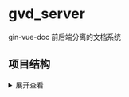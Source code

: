 # gvd_server
gin-vue-doc 前后端分离的文档系统



## 项目结构
<details>
<summary>展开查看</summary>
<pre><code>
├── api
│   ├── data_api
│   │   ├── data_login_date.go
│   │   ├── data_look_date.go
│   │   ├── data_sum.go
│   │   └── entry.go
│   ├── doc_api
│   │   ├── doc_content.go
│   │   ├── doc_create.go
│   │   ├── doc_digg.go
│   │   ├── doc_edit_content.go
│   │   ├── doc_info.go
│   │   ├── doc_pwd.go
│   │   ├── doc_remove.go
│   │   ├── doc_search.go
│   │   ├── doc_update.go
│   │   └── entry.go
│   ├── entry.go
│   ├── image_api
│   │   ├── entry.go
│   │   ├── image_list.go
│   │   ├── image_remove.go
│   │   └── image_update.go
│   ├── log_api
│   │   ├── entry.go
│   │   ├── log_list.go
│   │   ├── log_read.go
│   │   └── log_remove.go
│   ├── role_api
│   │   ├── entry.go
│   │   ├── role_create.go
│   │   ├── role_id_list.go
│   │   ├── role_list.go
│   │   ├── role_remove.go
│   │   └── role_update.go
│   ├── role_doc_api
│   │   ├── entry.go
│   │   ├── role_doc_create.go
│   │   ├── role_doc_info.go
│   │   ├── role_doc_info_update.go
│   │   ├── role_doc_list.go
│   │   ├── role_doc_remove.go
│   │   ├── role_doc_tree.go
│   │   └── role_doc_update.go
│   ├── site_api
│   │   ├── entry.go
│   │   ├── site_detail.go
│   │   └── site_update.go
│   ├── user_api
│   │   ├── entry.go
│   │   ├── user_create.go
│   │   ├── user_info.go
│   │   ├── user_list.go
│   │   ├── user_login.go
│   │   ├── user_logout.go
│   │   ├── user_remove.go
│   │   ├── user_update.go
│   │   ├── user_update_info.go
│   │   └── user_update_password.go
│   └── user_center_api
│       ├── entry.go
│       ├── user_coll_doc.go
│       └── user_coll_doc_list.go
├── config
│   ├── config_es.go
│   ├── config_jwt.go
│   ├── config_mysql.go
│   ├── config_redis.go
│   ├── config_site.go
│   ├── config_system.go
│   └── enter.go
├── core
│   ├── init_addr_db.go
│   ├── init_es.go
│   ├── init_logrus.go
│   ├── init_mysql.go
│   ├── init_redis.go
│   └── setting.go
├── docs
│   ├── docs.go
│   ├── swagger.json
│   └── swagger.yaml
├── flags
│   ├── entry.go
│   ├── flag_es_index.go
│   ├── flags_db.go
│   ├── flags_dump.go
│   ├── flags_es_dump.go
│   ├── flags_es_load.go
│   ├── flags_load.go
│   └── flags_port.go
├── global
│   └── global.go
├── go.mod
├── go.sum
├── logs
├── main
├── main.go
├── middleware
│   ├── jwt_admin.go
│   ├── jwt_auth.go
│   └── log_middleware.go
├── models
│   ├── doc_data_model.go
│   ├── doc_model.go
│   ├── entry.go
│   ├── full_text_model.go
│   ├── image_model.go
│   ├── login_model.go
│   ├── role_doc_model.go
│   ├── role_model.go
│   ├── user_coll_doc_model.go
│   ├── user_model.go
│   └── user_pwd_doc_model.go
├── plugins
│   └── log_stash
│       ├── level.go
│       ├── log_type.go
│       ├── model.go
│       ├── parse_token.go
│       ├── set_action.go
│       ├── set_login.go
│       ├── set_runtime.go
│       └── utils.go
├── routers
│   ├── data_router.go
│   ├── doc_router.go
│   ├── enter.go
│   ├── image_router.go
│   ├── log_router.go
│   ├── role_doc_router.go
│   ├── role_router.go
│   ├── site_router.go
│   ├── user_center_router.go
│   └── user_router.go
├── service
│   ├── common
│   │   ├── list
│   │   │   └── query_list.go
│   │   └── res
│   │       └── entry.go
│   ├── cron_service
│   │   ├── entry.go
│   │   ├── sync_doc_data_date.go
│   │   └── sync_doc_data.go
│   ├── es_service
│   │   └── indexs
│   │       └── entry.go
│   ├── full_search_service
│   │   ├── full_search_create.go
│   │   ├── full_search_delete.go
│   │   ├── full_search_update.go
│   │   └── markdown_parse.go
│   └── redis_service
│       ├── redis_count.go
│       ├── redis_doc_content.go
│       ├── redis_logout.go
│       └── redis_role_doc_tree.go
├── setting.yaml
├── testdata
├── uploads
└── utils
    ├── file
    │   └── format_bytes.go
    ├── hash
    │   └── md5.go
    ├── ip
    │   └── get_addr.go
    ├── jwts
    │   ├── entry.go
    │   ├── generate_token.go
    │   └── parse_token.go
    ├── pwd
    │   └── pwd.go
    ├── set
    │   ├── set_sub2.go
    │   ├── set_sub.go
    │   └── set_union.go
    ├── utils.go
    └── valid
        └── valid.go
</pre></code>
</details>

